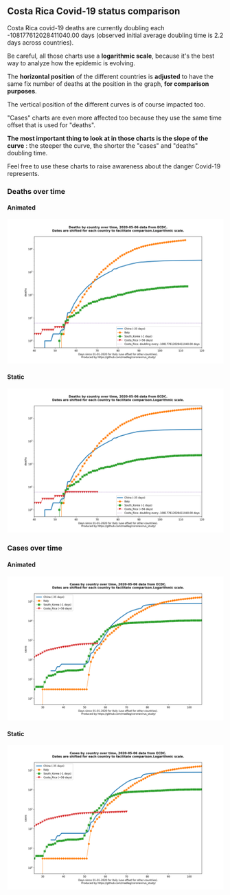 ## Costa Rica Covid-19 status comparison 

Costa Rica covid-19 deaths are currently doubling each -108177612028411040.00 days (observed initial average doubling time is 2.2 days across countries).



Be careful, all those charts use a **logarithmic scale**, because it's the best way to analyze how the epidemic is evolving.
 
The **horizontal position** of the different countries is **adjusted** to have the same fix number of deaths at the position in the graph, **for comparison purposes**.

The vertical position of the different curves is of course impacted too.

"Cases" charts are even more affected too because they use the same time offset that is used for "deaths".

**The most important thing to look at in those charts is the slope of the curve** : the steeper the curve, the shorter the "cases" and "deaths" doubling time.

Feel free to use these charts to raise awareness about the danger Covid-19 represents. 


 
### Deaths over time
 
#### Animated
![Costa Rica covid-19 deaths animated chart](https://raw.githubusercontent.com/madlag/coronavirus_study/master/notebooks/graphs/2020-05-06/countries/Costa_Rica/2020-05-06_Costa_Rica_deaths.gif "Costa Rica covid-19 deaths animated chart")   
 
#### Static
![Costa Rica covid-19 deaths static chart](https://raw.githubusercontent.com/madlag/coronavirus_study/master/notebooks/graphs/2020-05-06/countries/Costa_Rica/2020-05-06_Costa_Rica_deaths.png "Costa Rica covid-19 deaths static chart")   

 
### Cases over time
 
#### Animated
![Costa Rica covid-19 cases animated chart](https://raw.githubusercontent.com/madlag/coronavirus_study/master/notebooks/graphs/2020-05-06/countries/Costa_Rica/2020-05-06_Costa_Rica_cases.gif "Costa Rica covid-19 cases animated chart")   
 
#### Static
![Costa Rica covid-19 cases static chart](https://raw.githubusercontent.com/madlag/coronavirus_study/master/notebooks/graphs/2020-05-06/countries/Costa_Rica/2020-05-06_Costa_Rica_cases.png "Costa Rica covid-19 cases static chart")   

